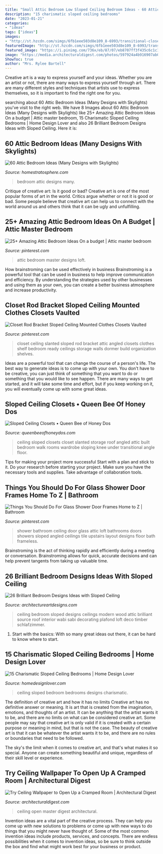 ```yaml
---
title: "Small Attic Bedroom Low Sloped Ceiling Bedroom Ideas - 60 Attic Bedroom Ideas (many Designs With Skylights)"
description: "15 charismatic sloped ceiling bedrooms"
date: "2023-01-21"
categories:
- "ideas"
tags: ["ideas"]
images:
- "http://st.hzcdn.com/simgs/6fb1eee503d8e109_8-6993/transitional-closet.jpg"
featuredImage: "http://st.hzcdn.com/simgs/6fb1eee503d8e109_8-6993/transitional-closet.jpg"
featured_image: "https://i.pinimg.com/736x/eb/87/07/eb8707ff3f435c6c1c1a4f136e4243ca.jpg"
image: "https://media.architecturaldigest.com/photos/597924a4b916907ab0e6dcef/master/pass/ceiling%20wallpaper%20jenny%20wolf.jpg"
ShowToc: true
author: "Mrs. Rylee Bartell"
---
```



Creative art is a way to express yourself and your ideas. Whether you are an artist or not, there are many ways to express yourself through art. There are many different styles and techniques that artists use to express themselves, so it is important to find the right one for you.

	

		
searching about 60 Attic Bedroom Ideas (Many Designs with Skylights) you've visit to the right web. We have 8 Images about 60 Attic Bedroom Ideas (Many Designs with Skylights) like 25+ Amazing Attic Bedroom Ideas On a budget | Attic master bedroom, 15 Charismatic Sloped Ceiling Bedrooms | Home Design Lover and also 26 Brilliant Bedroom Designs Ideas with Sloped Ceiling. Here it is:
		
    
## 60 Attic Bedroom Ideas (Many Designs With Skylights)

<img loading=lazy src="https://s3.amazonaws.com/homestratosphere/wp-content/uploads/2015/02/27attic-bedroom.jpg" onerror="this.onerror=null;this.src='https://tse1.mm.bing.net/th?id=OIP.1S4ixswolGlkZdMEQtewsQHaE7&amp;pid=15.1';" alt="60 Attic Bedroom Ideas (Many Designs with Skylights)">

_Source: homestratosphere.com_

>bedroom attic designs many. 

	

Critique of creative art: Is it good or bad?
Creative art is one of the most popular forms of art in the world. Critics argue whether or not it is good or bad. Some people believe that creative art can help us to connect with the world around us and others think that it can be ugly and unfulfilling.

    
## 25+ Amazing Attic Bedroom Ideas On A Budget | Attic Master Bedroom

<img loading=lazy src="https://i.pinimg.com/736x/74/b8/a6/74b8a6a9523dac9d38dba7bcf3d35808.jpg" onerror="this.onerror=null;this.src='https://tse1.mm.bing.net/th?id=OIP.M0raudM2ewOe8aR4iF7_swHaF5&amp;pid=15.1';" alt="25+ Amazing Attic Bedroom Ideas On a budget | Attic master bedroom">

_Source: pinterest.com_

>attic bedroom master designs loft. 

	

How brainstroming can be used effectively in business
Brainstroming is a powerful tool that can be used in business to help improve communication and efficiency. By understanding the strategies used by other businesses and using them as your own, you can create a better business atmosphere and increase productivity.

    
## Closet Rod Bracket Sloped Ceiling Mounted Clothes Closets Vaulted

<img loading=lazy src="https://i.pinimg.com/736x/eb/87/07/eb8707ff3f435c6c1c1a4f136e4243ca.jpg" onerror="this.onerror=null;this.src='https://tse3.mm.bing.net/th?id=OIP.QA_TsA4zKO8iyBnMogHP3QHaNK&amp;pid=15.1';" alt="Closet Rod Bracket Sloped Ceiling Mounted Clothes Closets Vaulted">

_Source: pinterest.com_

>closet ceiling slanted sloped rod bracket attic angled closets clothes shelf bedroom ready ceilings storage walls dormer build organization shelves. 

	

Ideas are a powerful tool that can change the course of a person's life. The best way to generate ideas is to come up with your own. You don't have to be creative, you can just think of something that you want to do or something that you would like to see happen. There are many ways to get started, and it will take some time and effort, but if you keep working on it, you will eventually come up with some great ideas.

    
## Sloped Ceiling Closets • Queen Bee Of Honey Dos

<img loading=lazy src="http://st.hzcdn.com/simgs/6fb1eee503d8e109_8-6993/transitional-closet.jpg" onerror="this.onerror=null;this.src='https://tse3.mm.bing.net/th?id=OIP.WL0s7sWbTR2N1dCsu0RyJAHaJT&amp;pid=15.1';" alt="Sloped Ceiling Closets • Queen Bee of Honey Dos">

_Source: queenbeeofhoneydos.com_

>ceiling sloped closets closet slanted storage roof angled attic built bedroom walk rooms wardrobe sloping knee under transitional angle floor. 

	

Tips for making your project more successful
Start with a plan and stick to it.
Do your research before starting your project.
Make sure you have the necessary tools and supplies.
Take advantage of collaboration tools.

    
## Things You Should Do For Glass Shower Door Frames Home To Z | Bathroom

<img loading=lazy src="https://i.pinimg.com/736x/86/1e/04/861e04f595b3ed40575f0aa48fc85477.jpg" onerror="this.onerror=null;this.src='https://tse1.mm.bing.net/th?id=OIP.i16sQVK_TTxcKsoGroGnIgHaJ3&amp;pid=15.1';" alt="Things You Should Do For Glass Shower Door Frames Home to Z | Bathroom">

_Source: pinterest.com_

>shower bathroom ceiling door glass attic loft bathrooms doors showers sloped angled ceilings tile upstairs layout designs floor bath frameless. 

	

Brainstroming is the act of thinking rapidly and efficiently during a meeting or conversation. Brainstroming allows for quick, accurate decisions and can help prevent tangents from taking up valuable time.

    
## 26 Brilliant Bedroom Designs Ideas With Sloped Ceiling

<img loading=lazy src="http://www.architectureartdesigns.com/wp-content/uploads/2013/11/2624.jpg" onerror="this.onerror=null;this.src='https://tse4.mm.bing.net/th?id=OIP.q60LoBWqvnzLYyLmxvB87AAAAA&amp;pid=15.1';" alt="26 Brilliant Bedroom Designs Ideas with Sloped Ceiling">

_Source: architectureartdesigns.com_

>ceiling bedroom sloped designs ceilings modern wood attic brilliant source roof interior wabi sabi decorating plafond loft deco timber schlafzimmer. 

	

1. Start with the basics: With so many great ideas out there, it can be hard to know where to start.

    
## 15 Charismatic Sloped Ceiling Bedrooms | Home Design Lover

<img loading=lazy src="https://homedesignlover.com/wp-content/uploads/2013/09/2-Atherton-Estate.jpg" onerror="this.onerror=null;this.src='https://tse1.mm.bing.net/th?id=OIP.t9wfLMW8APpKuWSILPvEXwHaE4&amp;pid=15.1';" alt="15 Charismatic Sloped Ceiling Bedrooms | Home Design Lover">

_Source: homedesignlover.com_

>ceiling sloped bedroom bedrooms designs charismatic. 

	

The definition of creative art and how it has no limits
Creative art has no definitive answer or meaning. It is art that is created from the imagination, emotions, and thoughts of an artist. It can be anything that the artist wants it to be, and there are no limits on what can be considered creative art.
Some people may say that creative art is only valid if it is created with a certain purpose or meaning in mind, but that is not the case. The beauty of creative art is that it can be whatever the artist wants it to be, and there are no rules or boundaries that need to be followed.

The sky's the limit when it comes to creative art, and that's what makes it so special. Anyone can create something beautiful and unique, regardless of their skill level or experience.

    
## Try Ceiling Wallpaper To Open Up A Cramped Room | Architectural Digest

<img loading=lazy src="https://media.architecturaldigest.com/photos/597924a4b916907ab0e6dcef/master/pass/ceiling%20wallpaper%20jenny%20wolf.jpg" onerror="this.onerror=null;this.src='https://tse2.mm.bing.net/th?id=OIP.AJcF5YAl8moyLQEZu93vVgHaE8&amp;pid=15.1';" alt="Try Ceiling Wallpaper to Open Up a Cramped Room | Architectural Digest">

_Source: architecturaldigest.com_

>ceiling open master digest architectural. 

	

Invention ideas are a vital part of the creative process. They can help you come up with new solutions to problems or come up with new ways to do things that you might never have thought of. Some of the most common invention ideas include products, services, and concepts. There are endless possibilities when it comes to invention ideas, so be sure to think outside the box and find what might work best for your business or product.

